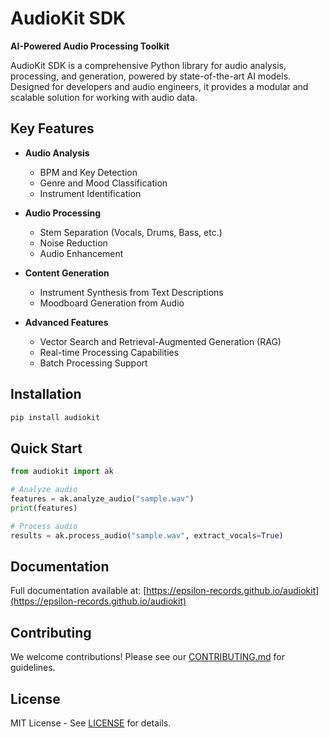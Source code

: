 # AudioKit SDK

**AI-Powered Audio Processing Toolkit**

AudioKit SDK is a comprehensive Python library for audio analysis, processing, and generation, powered by state-of-the-art AI models. Designed for developers and audio engineers, it provides a modular and scalable solution for working with audio data.

## Key Features

- **Audio Analysis**  
  - BPM and Key Detection  
  - Genre and Mood Classification  
  - Instrument Identification  

- **Audio Processing**  
  - Stem Separation (Vocals, Drums, Bass, etc.)  
  - Noise Reduction  
  - Audio Enhancement  

- **Content Generation**  
  - Instrument Synthesis from Text Descriptions  
  - Moodboard Generation from Audio  

- **Advanced Features**  
  - Vector Search and Retrieval-Augmented Generation (RAG)  
  - Real-time Processing Capabilities  
  - Batch Processing Support  

## Installation

```bash
pip install audiokit
```

## Quick Start

```python
from audiokit import ak

# Analyze audio
features = ak.analyze_audio("sample.wav")
print(features)

# Process audio
results = ak.process_audio("sample.wav", extract_vocals=True)
```
## Documentation

Full documentation available at: [https://epsilon-records.github.io/audiokit](https://epsilon-records.github.io/audiokit)

## Contributing

We welcome contributions! Please see our [CONTRIBUTING.md](CONTRIBUTING.md) for guidelines.

## License

MIT License - See [LICENSE](LICENSE) for details.

